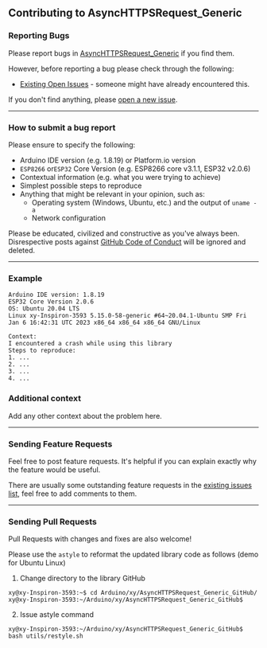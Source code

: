## Contributing to AsyncHTTPSRequest_Generic

### Reporting Bugs

Please report bugs in [AsyncHTTPSRequest_Generic](https://github.com/khoih-prog/AsyncHTTPSRequest_Generic/issues/new) if you find them.

However, before reporting a bug please check through the following:

* [Existing Open Issues](https://github.com/khoih-prog/AsyncHTTPSRequest_Generic/issues) - someone might have already encountered this.

If you don't find anything, please [open a new issue](https://github.com/khoih-prog/AsyncHTTPSRequest_Generic/issues/new).

---

### How to submit a bug report

Please ensure to specify the following:

* Arduino IDE version (e.g. 1.8.19) or Platform.io version
* `ESP8266` or`ESP32` Core Version (e.g. ESP8266 core v3.1.1, ESP32 v2.0.6)
* Contextual information (e.g. what you were trying to achieve)
* Simplest possible steps to reproduce
* Anything that might be relevant in your opinion, such as:
  * Operating system (Windows, Ubuntu, etc.) and the output of `uname -a`
  * Network configuration


Please be educated, civilized and constructive as you've always been. Disrespective posts against [GitHub Code of Conduct](https://docs.github.com/en/site-policy/github-terms/github-event-code-of-conduct) will be ignored and deleted.

---

### Example

```
Arduino IDE version: 1.8.19
ESP32 Core Version 2.0.6
OS: Ubuntu 20.04 LTS
Linux xy-Inspiron-3593 5.15.0-58-generic #64~20.04.1-Ubuntu SMP Fri Jan 6 16:42:31 UTC 2023 x86_64 x86_64 x86_64 GNU/Linux

Context:
I encountered a crash while using this library
Steps to reproduce:
1. ...
2. ...
3. ...
4. ...
```

### Additional context

Add any other context about the problem here.

---

### Sending Feature Requests

Feel free to post feature requests. It's helpful if you can explain exactly why the feature would be useful.

There are usually some outstanding feature requests in the [existing issues list](https://github.com/khoih-prog/AsyncHTTPSRequest_Generic/issues?q=is%3Aopen+is%3Aissue+label%3Aenhancement), feel free to add comments to them.

---

### Sending Pull Requests

Pull Requests with changes and fixes are also welcome!

Please use the `astyle` to reformat the updated library code as follows (demo for Ubuntu Linux)

1. Change directory to the library GitHub

```
xy@xy-Inspiron-3593:~$ cd Arduino/xy/AsyncHTTPSRequest_Generic_GitHub/
xy@xy-Inspiron-3593:~/Arduino/xy/AsyncHTTPSRequest_Generic_GitHub$
```

2. Issue astyle command

```
xy@xy-Inspiron-3593:~/Arduino/xy/AsyncHTTPSRequest_Generic_GitHub$ bash utils/restyle.sh
```



